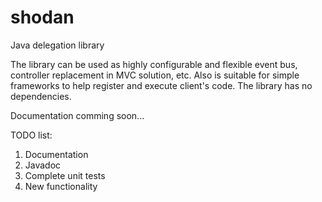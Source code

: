 shodan
======

Java delegation library

The library can be used as highly configurable and flexible event bus, controller replacement in MVC solution, etc. Also is suitable for simple frameworks to help register and execute client's code.
The library has no dependencies.

Documentation comming soon...

TODO list:

1. Documentation
2. Javadoc
3. Complete unit tests
4. New functionality
